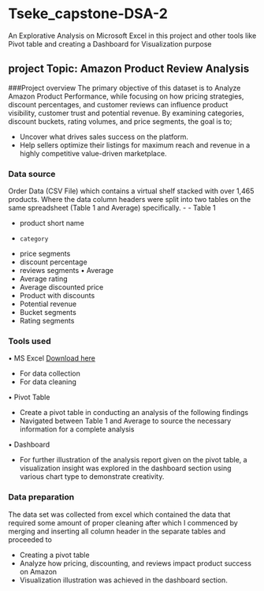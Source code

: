 # Tseke_capstone-DSA-2
An Explorative Analysis on Microsoft Excel in this project and other tools like Pivot table and creating a Dashboard for Visualization purpose
## project Topic: Amazon Product Review Analysis
###Project overview
The primary objective of this dataset is to Analyze Amazon Product Performance, while focusing on how pricing strategies, discount percentages, and customer reviews can influence product visibility, customer trust and potential revenue.
By examining categories, discount buckets, rating volumes, and price segments, the goal is to;
- Uncover what drives sales success on the platform.
- Help sellers optimize their listings for maximum reach and revenue in a highly competitive value-driven marketplace.

### Data source
Order Data (CSV File) which contains a virtual shelf stacked with over 1,465 products. Where the data column headers were split into two tables on the same spreadsheet (Table 1 and Average) specifically. -   	- Table 1 
-	product short name
-	  category
-	 price segments
-	 discount percentage 
-	reviews segments
•	Average
-	Average rating
-	Average discounted price
-	Product with discounts
-	Potential revenue
-	Bucket segments 
-	Rating segments

### Tools used
•	MS Excel  [Download here](https://www.microsoft.com)
-	For data collection
-	For data cleaning

•	Pivot Table
-	Create a pivot table in conducting an analysis of the following findings
-	Navigated between Table 1 and Average to source the necessary information for a complete analysis

•	Dashboard
-	For further illustration of the analysis report given on the pivot table, a visualization insight was explored in the dashboard section using various chart type to demonstrate creativity.

### Data preparation
The data set was collected from excel which contained the data that required some amount of proper cleaning after which I commenced by merging and  inserting all column header in the separate tables  and proceeded to 
-	Creating a pivot table
-	Analyze how pricing, discounting, and reviews impact product success on Amazon
-	Visualization illustration was achieved in the dashboard section.
